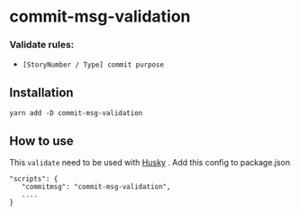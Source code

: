 # commit-msg-validation

### Validate rules:

- `[StoryNumber / Type] commit purpose`

## Installation

```shell
yarn add -D commit-msg-validation
```

## How to use

This `validate` need to be used with [Husky](https://github.com/typicode/husky) .
Add this config to package.json

```
"scripts": {
   "commitmsg": "commit-msg-validation",
   ....
}
```
